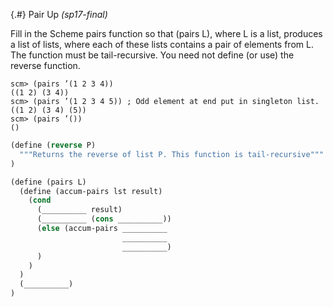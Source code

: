
{.#} Pair Up *(sp17-final)*

Fill in the Scheme pairs function so that (pairs L), where L is a list, produces a list of lists, where each of these lists contains a pair of elements from L. The function must be tail-recursive. You need not define (or use) the reverse function.

```
scm> (pairs ’(1 2 3 4))
((1 2) (3 4))
scm> (pairs ’(1 2 3 4 5)) ; Odd element at end put in singleton list.
((1 2) (3 4) (5))
scm> (pairs ’())
()
```

```scheme
(define (reverse P)
  """Returns the reverse of list P. This function is tail-recursive""" ;;; Implementation not shown
)

(define (pairs L)
  (define (accum-pairs lst result)
    (cond
      (__________ result)
      (__________ (cons __________))
      (else (accum-pairs __________
                         __________
                         __________)
      )
    )
  )
  (__________)
)
```
